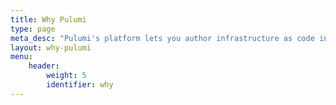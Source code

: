 ```yaml
---
title: Why Pulumi
type: page
meta_desc: "Pulumi's platform lets you author infrastructure as code in familiar languages, use tools that you already know and love and achieve a continuous delivery workflow for your team that works in any cloud and for developers and operators alike."
layout: why-pulumi
menu:
    header:
        weight: 5
        identifier: why
---
```

